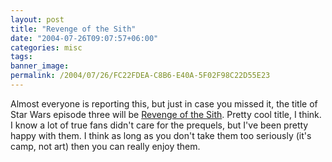 ```yaml
---
layout: post
title: "Revenge of the Sith"
date: "2004-07-26T09:07:57+06:00"
categories: misc 
tags: 
banner_image: 
permalink: /2004/07/26/FC22FDEA-C8B6-E40A-5F02F98C22D55E23
---
```


Almost everyone is reporting this, but just in case you missed it, the title of Star Wars episode three will be <a href="http://www.starwars.com/episode-iii/bts/production/news20040724.html">Revenge of the Sith</a>. Pretty cool title, I think. I know a lot of true fans didn't care for the prequels, but I've been pretty happy with them. I think as long as you don't take them too seriously (it's camp, not art) then you can really enjoy them.